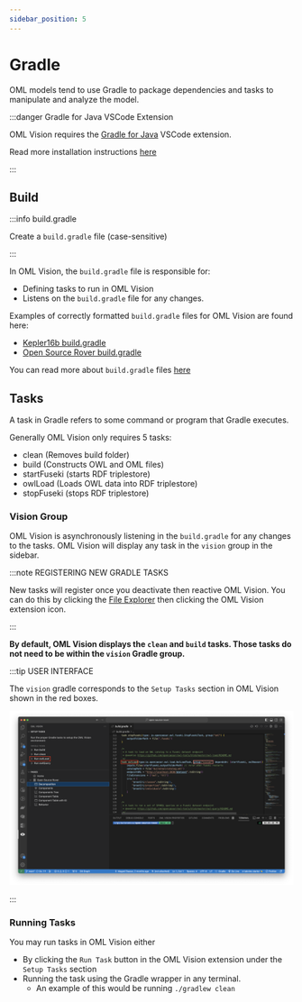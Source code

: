```yaml
---
sidebar_position: 5
---
```


# Gradle

OML models tend to use Gradle to package dependencies and tasks to manipulate and analyze the model.

:::danger Gradle for Java VSCode Extension

OML Vision requires the [Gradle for Java](https://marketplace.visualstudio.com/items?itemName=vscjava.vscode-gradle) VSCode extension.  

Read more installation instructions [here](docs/intro#what-youll-need)

:::

## Build

:::info build.gradle

Create a `build.gradle` file (case-sensitive)

:::

In OML Vision, the `build.gradle` file is responsible for: 

- Defining tasks to run in OML Vision
- Listens on the `build.gradle` file for any changes.  

Examples of correctly formatted `build.gradle` files for OML Vision are found here:

- [Kepler16b build.gradle](https://github.com/pogi7/kepler16b-example/blob/layout_files/build.gradle)
- [Open Source Rover build.gradle](https://github.com/UTNAK/open-source-rover/blob/main/build.gradle)

You can read more about `build.gradle` files [here](https://docs.gradle.org/current/userguide/build_file_basics.html)

## Tasks

A task in Gradle refers to some command or program that Gradle executes.

Generally OML Vision only requires 5 tasks:

- clean (Removes build folder)
- build (Constructs OWL and OML files)
- startFuseki (starts RDF triplestore)
- owlLoad (Loads OWL data into RDF triplestore)
- stopFuseki (stops RDF triplestore)

### Vision Group

OML Vision is asynchronously listening in the `build.gradle` for any changes to the tasks.  OML Vision will display any task in the `vision` group in the sidebar.

:::note REGISTERING NEW GRADLE TASKS

New tasks will register once you deactivate then reactive OML Vision.  You can do this by clicking the [File Explorer](https://code.visualstudio.com/docs/getstarted/userinterface#_explorer) then clicking the OML Vision extension icon.

:::

**By default, OML Vision displays the `clean` and `build` tasks.  Those tasks do not need to be within the `vision` Gradle group.**

:::tip USER INTERFACE

The `vision` gradle corresponds to the `Setup Tasks` section in OML Vision shown in the red boxes.

![Gradle Tasks](./img/gradleTasks.png)

:::

### Running Tasks

You may run tasks in OML Vision either 

- By clicking the `Run Task` button in the OML Vision extension under the `Setup Tasks` section 
- Running the task using the Gradle wrapper in any terminal.
  - An example of this would be running `./gradlew clean`